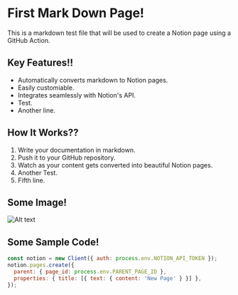 # First Mark Down Page!

This is a markdown test file that will be used to create a Notion page using a GitHub Action.

## Key Features!!
- Automatically converts markdown to Notion pages.
- Easily customiable.
- Integrates seamlessly with Notion's API.
- Test.
- Another line.

## How It Works??
1. Write your documentation in markdown.
2. Push it to your GitHub repository.
3. Watch as your content gets converted into beautiful Notion pages.
4. Another Test.
5. Fifth line.

## Some Image!
![Alt text](https://github.blog/wp-content/uploads/2023/01/1200x640-2.png?resize=1200%2C640 "a sample image title")


## Some Sample Code!
```javascript
const notion = new Client({ auth: process.env.NOTION_API_TOKEN });
notion.pages.create({
  parent: { page_id: process.env.PARENT_PAGE_ID },
  properties: { title: [{ text: { content: 'New Page' } }] },
});
